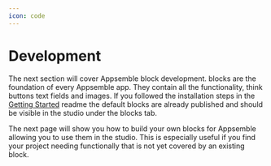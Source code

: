 ```yaml
---
icon: code
---
```


# Development

The next section will cover Appsemble block development. blocks are the foundation of every
Appsemble app. They contain all the functionality, think buttons text fields and images. If you
followed the installation steps in the
[Getting Started](https://gitlab.com/appsemble/appsemble/blob/main/README.md#getting-started) readme
the default blocks are already published and should be visible in the studio under the blocks tab.

The next page will show you how to build your own blocks for Appsemble allowing you to use them in
the studio. This is especially useful if you find your project needing functionally that is not yet
covered by an existing block.
